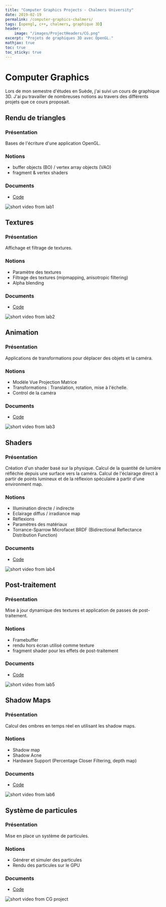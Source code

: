 ```yaml
---
title: "Computer Graphics Projects - Chalmers University"
date: 2019-02-19
permalink: /computer-graphics-chalmers/
tags: [opengl, c++, chalmers, graphique 3D]
header:
    image: "/images/ProjectHeaders/CG.png"
excerpt: "Projets de graphiques 3D avec OpenGL."
mathjax: true
toc: true
toc_sticky: true
---
```


# Computer Graphics
Lors de mon semestre d'études en Suède, j'ai suivi un cours de graphique 3D. J'ai pu travailler de nombreuses notions au travers des différents projets que ce cours proposait.

## Rendu de triangles

### Présentation 
Bases de l'écriture d'une application OpenGL.
### Notions
* buffer objects (BO) / vertex array objects (VAO)
* fragment & vertex shaders

### Documents
* [Code](https://github.com/Cassards/cassards.github.io/tree/master/documents/Projects/Chalmers/CG/lab1)
<img src="{{ site.url }}{{ site.baseurl }}/images/CG/screens/lab1.png" alt="short video from lab1">


## Textures
### Présentation
Affichage et filtrage de textures.
### Notions
* Paramètre des textures
* Filtrage des textures (mipmapping, anisotropic filtering)
* Alpha blending

### Documents
* [Code](https://github.com/Cassards/cassards.github.io/tree/master/documents/Projects/Chalmers/CG/lab2-textures)
<img src="{{ site.url }}{{ site.baseurl }}/images/CG/screens/lab2.gif" alt="short video from lab2">

## Animation
### Présentation
Applications de transformations pour déplacer des objets et la caméra.
### Notions
* Modèle Vue Projection Matrice
* Transformations : Translation, rotation, mise à l'échelle.
* Control de la caméra 

### Documents
* [Code](https://github.com/Cassards/cassards.github.io/tree/master/documents/Projects/Chalmers/CG/lab3-camera)
<img src="{{ site.url }}{{ site.baseurl }}/images/CG/screens/lab3.gif" alt="short video from lab3">

## Shaders
### Présentation
Création d'un shader basé sur la physique.
Calcul de la quantité de lumière réfléchie depuis une surface vers la caméra. 
Calcul de l'éclairage direct à partir de points lumineux et de la réflexion spéculaire à partir d'une environment map.
### Notions
* Illumination directe / indirecte
* Eclairage diffus / irradiance map
* Réflexions
* Paramètres des matériaux 
* Torrance-Sparrow Microfacet BRDF (Bidirectional Reflectance Distribution Function)

### Documents
* [Code](https://github.com/Cassards/cassards.github.io/tree/master/documents/Projects/Chalmers/CG/lab4-cubemapping)
<img src="{{ site.url }}{{ site.baseurl }}/images/CG/screens/lab4.gif" alt="short video from lab4">

## Post-traitement
### Présentation
Mise à jour dynamique des textures et application de passes de post-traitement.
### Notions
* Framebuffer
* rendu hors écran utilisé comme texture
* fragment shader pour les effets de post-traitement

### Documents
* [Code](https://github.com/Cassards/cassards.github.io/tree/master/documents/Projects/Chalmers/CG/lab5-rendertotexture)
<img src="{{ site.url }}{{ site.baseurl }}/images/CG/screens/lab5.gif" alt="short video from lab5">

## Shadow Maps
### Présentation
Calcul des ombres en temps réel en utilisant les shadow maps.
### Notions
* Shadow map
* Shadow Acne
* Hardware Support (Percentage Closer Filtering, depth map)

### Documents
* [Code](https://github.com/Cassards/cassards.github.io/tree/master/documents/Projects/Chalmers/CG/lab6-shadowmaps)
<img src="{{ site.url }}{{ site.baseurl }}/images/CG/screens/lab6.gif" alt="short video from lab6">

## Système de particules
### Présentation
Mise en place un système de particules.
### Notions
* Générer et simuler des particules
* Rendu des particules sur le GPU

### Documents
* [Code](https://github.com/Cassards/cassards.github.io/tree/master/documents/Projects/Chalmers/CG/lab7-project)
<img src="{{ site.url }}{{ site.baseurl }}/images/CG/screens/project.gif" alt="short video from CG project">